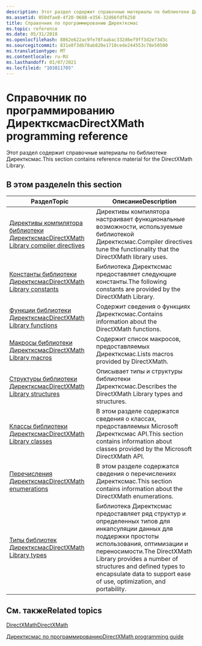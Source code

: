 ```yaml
---
description: Этот раздел содержит справочные материалы по библиотеке Директксмас.
ms.assetid: 050dfae8-4f20-9688-e356-32d66fdf6250
title: Справочник по программированию Директксмас
ms.topic: reference
ms.date: 05/31/2018
ms.openlocfilehash: 8862e622ac9fe78faabac332d6ef9ff3d2e73d3c
ms.sourcegitcommit: 831e8f3db78ab820e1710cede244553c70e50500
ms.translationtype: MT
ms.contentlocale: ru-RU
ms.lasthandoff: 01/07/2021
ms.locfileid: "103811705"
---
```

# <a name="directxmath-programming-reference"></a><span data-ttu-id="c47b7-103">Справочник по программированию Директксмас</span><span class="sxs-lookup"><span data-stu-id="c47b7-103">DirectXMath programming reference</span></span>

<span data-ttu-id="c47b7-104">Этот раздел содержит справочные материалы по библиотеке Директксмас.</span><span class="sxs-lookup"><span data-stu-id="c47b7-104">This section contains reference material for the DirectXMath Library.</span></span>

## <a name="in-this-section"></a><span data-ttu-id="c47b7-105">В этом разделе</span><span class="sxs-lookup"><span data-stu-id="c47b7-105">In this section</span></span>

| <span data-ttu-id="c47b7-106">Раздел</span><span class="sxs-lookup"><span data-stu-id="c47b7-106">Topic</span></span>                                                                                      | <span data-ttu-id="c47b7-107">Описание</span><span class="sxs-lookup"><span data-stu-id="c47b7-107">Description</span></span>                                                                                                                                                     |
|--------------------------------------------------------------------------------------------|-----------------------------------------------------------------------------------------------------------------------------------------------------------------|
| [<span data-ttu-id="c47b7-108">Директивы компилятора библиотеки Директксмас</span><span class="sxs-lookup"><span data-stu-id="c47b7-108">DirectXMath Library compiler directives</span></span>](ovw-xnamath-reference-directives.md)<br/> | <span data-ttu-id="c47b7-109">Директивы компилятора настраивает функциональные возможности, используемые библиотекой Директксмас.</span><span class="sxs-lookup"><span data-stu-id="c47b7-109">Compiler directives tune the functionality that the DirectXMath library uses.</span></span><br/>                                                                        |
| [<span data-ttu-id="c47b7-110">Константы библиотеки Директксмас</span><span class="sxs-lookup"><span data-stu-id="c47b7-110">DirectXMath Library constants</span></span>](ovw-xnamath-reference-constants.md)<br/>            | <span data-ttu-id="c47b7-111">Библиотека Директксмас предоставляет следующие константы.</span><span class="sxs-lookup"><span data-stu-id="c47b7-111">The following constants are provided by the DirectXMath Library.</span></span><br/>                                                                                     |
| [<span data-ttu-id="c47b7-112">Функции библиотеки Директксмас</span><span class="sxs-lookup"><span data-stu-id="c47b7-112">DirectXMath Library functions</span></span>](ovw-xnamath-reference-functions.md)<br/>            | <span data-ttu-id="c47b7-113">Содержит сведения о функциях Директксмас.</span><span class="sxs-lookup"><span data-stu-id="c47b7-113">Contains information about the DirectXMath functions.</span></span><br/>                                                                                                |
| [<span data-ttu-id="c47b7-114">Макросы библиотеки Директксмас</span><span class="sxs-lookup"><span data-stu-id="c47b7-114">DirectXMath Library macros</span></span>](ovw-xnamath-reference-macros.md)<br/>                  | <span data-ttu-id="c47b7-115">Содержит список макросов, предоставляемых Директксмас.</span><span class="sxs-lookup"><span data-stu-id="c47b7-115">Lists macros provided by DirectXMath.</span></span><br/>                                                                                                                |
| [<span data-ttu-id="c47b7-116">Структуры библиотеки Директксмас</span><span class="sxs-lookup"><span data-stu-id="c47b7-116">DirectXMath Library structures</span></span>](ovw-xnamath-reference-structures.md)<br/>          | <span data-ttu-id="c47b7-117">Описывает типы и структуры библиотеки Директксмас.</span><span class="sxs-lookup"><span data-stu-id="c47b7-117">Describes the DirectXMath Library types and structures.</span></span><br/>                                                                                              |
| [<span data-ttu-id="c47b7-118">Классы библиотеки Директксмас</span><span class="sxs-lookup"><span data-stu-id="c47b7-118">DirectXMath Library classes</span></span>](ovw-directxmath-classes.md)<br/>                      | <span data-ttu-id="c47b7-119">В этом разделе содержатся сведения о классах, предоставляемых Microsoft Директксмас API.</span><span class="sxs-lookup"><span data-stu-id="c47b7-119">This section contains information about classes provided by the Microsoft DirectXMath API.</span></span><br/>                                                           |
| [<span data-ttu-id="c47b7-120">Перечисления Директксмас</span><span class="sxs-lookup"><span data-stu-id="c47b7-120">DirectXMath enumerations</span></span>](ovw-xnamath-reference-enums.md)<br/>                     | <span data-ttu-id="c47b7-121">В этом разделе содержатся сведения о перечислениях Директксмас.</span><span class="sxs-lookup"><span data-stu-id="c47b7-121">This section contains information about the DirectXMath enumerations.</span></span><br/>                                                                                |
| [<span data-ttu-id="c47b7-122">Типы библиотек Директксмас</span><span class="sxs-lookup"><span data-stu-id="c47b7-122">DirectXMath Library types</span></span>](ovw-xnamath-reference-types.md)<br/>                    | <span data-ttu-id="c47b7-123">Библиотека Директксмас предоставляет ряд структур и определенных типов для инкапсуляции данных для поддержки простоты использования, оптимизации и переносимости.</span><span class="sxs-lookup"><span data-stu-id="c47b7-123">The DirectXMath Library provides a number of structures and defined types to encapsulate data to support ease of use, optimization, and portability.</span></span><br/> |

## <a name="related-topics"></a><span data-ttu-id="c47b7-124">См. также</span><span class="sxs-lookup"><span data-stu-id="c47b7-124">Related topics</span></span>

<dl> <dt>

[<span data-ttu-id="c47b7-125">DirectXMath</span><span class="sxs-lookup"><span data-stu-id="c47b7-125">DirectXMath</span></span>](directxmath-portal.md)
</dt> <dt>

[<span data-ttu-id="c47b7-126">Директксмас по программированию</span><span class="sxs-lookup"><span data-stu-id="c47b7-126">DirectXMath programming guide</span></span>](ovw-xnamath-progguide.md)
</dt> </dl>
